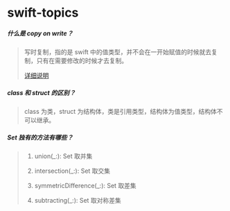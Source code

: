 # swift-topics
##### 什么是 copy on write？

> 写时复制，指的是 swift 中的值类型，并不会在一开始赋值的时候就去复制，只有在需要修改的时候才去复制。
>
> [详细说明](https://www.jianshu.com/p/7e8ba0659646)

##### class 和 struct 的区别？

> class 为类，struct 为结构体，类是引用类型，结构体为值类型，结构体不可以继承。

##### Set 独有的方法有哪些？

> 1) union(_:): Set 取并集
>
> 2) intersection(_:): Set 取交集
>
> 3) symmetricDifference(_:): Set 取差集
>
> 4) subtracting(_:): Set 取对称差集